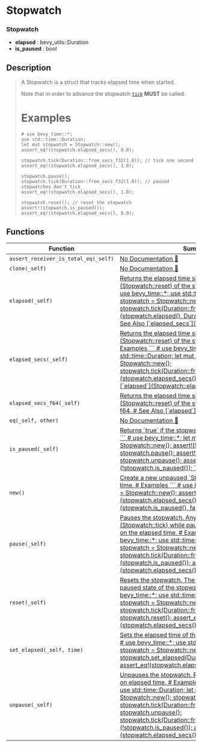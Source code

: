 # Stopwatch

### Stopwatch

- **elapsed** : bevy\_utils::Duration
- **is\_paused** : bool

## Description

>  A Stopwatch is a struct that tracks elapsed time when started.
> 
>  Note that in order to advance the stopwatch [`tick`](Stopwatch::tick) **MUST** be called.
>  # Examples
> 
>  ```
>  # use bevy_time::*;
>  use std::time::Duration;
>  let mut stopwatch = Stopwatch::new();
>  assert_eq!(stopwatch.elapsed_secs(), 0.0);
> 
>  stopwatch.tick(Duration::from_secs_f32(1.0)); // tick one second
>  assert_eq!(stopwatch.elapsed_secs(), 1.0);
> 
>  stopwatch.pause();
>  stopwatch.tick(Duration::from_secs_f32(1.0)); // paused stopwatches don't tick
>  assert_eq!(stopwatch.elapsed_secs(), 1.0);
> 
>  stopwatch.reset(); // reset the stopwatch
>  assert!(stopwatch.is_paused());
>  assert_eq!(stopwatch.elapsed_secs(), 0.0);
>  ```

## Functions

| Function | Summary |
| --- | --- |
| `assert_receiver_is_total_eq(_self)` | [No Documentation 🚧](./stopwatch/assert_receiver_is_total_eq.md) |
| `clone(_self)` | [No Documentation 🚧](./stopwatch/clone.md) |
| `elapsed(_self)` | [ Returns the elapsed time since the last \[\`reset\`\]\(Stopwatch::reset\)  of the stopwatch\.  \# Examples  \`\`\`  \# use bevy\_time::\*;  use std::time::Duration;  let mut stopwatch = Stopwatch::new\(\);  stopwatch\.tick\(Duration::from\_secs\(1\)\);  assert\_eq\!\(stopwatch\.elapsed\(\), Duration::from\_secs\(1\)\);  \`\`\`  \# See Also  \[\`elapsed\_secs\`\]\(Stopwatch::elapsed\_secs\)](./stopwatch/elapsed.md) |
| `elapsed_secs(_self)` | [ Returns the elapsed time since the last \[\`reset\`\]\(Stopwatch::reset\)  of the stopwatch, in seconds\.  \# Examples  \`\`\`  \# use bevy\_time::\*;  use std::time::Duration;  let mut stopwatch = Stopwatch::new\(\);  stopwatch\.tick\(Duration::from\_secs\(1\)\);  assert\_eq\!\(stopwatch\.elapsed\_secs\(\), 1\.0\);  \`\`\`  \# See Also  \[\`elapsed\`\]\(Stopwatch::elapsed\)](./stopwatch/elapsed_secs.md) |
| `elapsed_secs_f64(_self)` | [ Returns the elapsed time since the last \[\`reset\`\]\(Stopwatch::reset\)  of the stopwatch, in seconds, as f64\.  \# See Also  \[\`elapsed\`\]\(Stopwatch::elapsed\)](./stopwatch/elapsed_secs_f64.md) |
| `eq(_self, other)` | [No Documentation 🚧](./stopwatch/eq.md) |
| `is_paused(_self)` | [ Returns \`true\` if the stopwatch is paused\.  \# Examples  \`\`\`  \# use bevy\_time::\*;  let mut stopwatch = Stopwatch::new\(\);  assert\!\(\!stopwatch\.is\_paused\(\)\);  stopwatch\.pause\(\);  assert\!\(stopwatch\.is\_paused\(\)\);  stopwatch\.unpause\(\);  assert\!\(\!stopwatch\.is\_paused\(\)\);  \`\`\`](./stopwatch/is_paused.md) |
| `new()` | [ Create a new unpaused \`Stopwatch\` with no elapsed time\.  \# Examples  \`\`\`  \# use bevy\_time::\*;  let stopwatch = Stopwatch::new\(\);  assert\_eq\!\(stopwatch\.elapsed\_secs\(\), 0\.0\);  assert\_eq\!\(stopwatch\.is\_paused\(\), false\);  \`\`\`](./stopwatch/new.md) |
| `pause(_self)` | [ Pauses the stopwatch\. Any call to \[\`tick\`\]\(Stopwatch::tick\) while  paused will not have any effect on the elapsed time\.  \# Examples  \`\`\`  \# use bevy\_time::\*;  use std::time::Duration;  let mut stopwatch = Stopwatch::new\(\);  stopwatch\.pause\(\);  stopwatch\.tick\(Duration::from\_secs\_f32\(1\.5\)\);  assert\!\(stopwatch\.is\_paused\(\)\);  assert\_eq\!\(stopwatch\.elapsed\_secs\(\), 0\.0\);  \`\`\`](./stopwatch/pause.md) |
| `reset(_self)` | [ Resets the stopwatch\. The reset doesn't affect the paused state of the stopwatch\.  \# Examples  \`\`\`  \# use bevy\_time::\*;  use std::time::Duration;  let mut stopwatch = Stopwatch::new\(\);  stopwatch\.tick\(Duration::from\_secs\_f32\(1\.5\)\);  stopwatch\.reset\(\);  assert\_eq\!\(stopwatch\.elapsed\_secs\(\), 0\.0\);  \`\`\`](./stopwatch/reset.md) |
| `set_elapsed(_self, time)` | [ Sets the elapsed time of the stopwatch\.  \# Examples  \`\`\`  \# use bevy\_time::\*;  use std::time::Duration;  let mut stopwatch = Stopwatch::new\(\);  stopwatch\.set\_elapsed\(Duration::from\_secs\_f32\(1\.0\)\);  assert\_eq\!\(stopwatch\.elapsed\_secs\(\), 1\.0\);  \`\`\`](./stopwatch/set_elapsed.md) |
| `unpause(_self)` | [ Unpauses the stopwatch\. Resume the effect of ticking on elapsed time\.  \# Examples  \`\`\`  \# use bevy\_time::\*;  use std::time::Duration;  let mut stopwatch = Stopwatch::new\(\);  stopwatch\.pause\(\);  stopwatch\.tick\(Duration::from\_secs\_f32\(1\.0\)\);  stopwatch\.unpause\(\);  stopwatch\.tick\(Duration::from\_secs\_f32\(1\.0\)\);  assert\!\(\!stopwatch\.is\_paused\(\)\);  assert\_eq\!\(stopwatch\.elapsed\_secs\(\), 1\.0\);  \`\`\`](./stopwatch/unpause.md) |